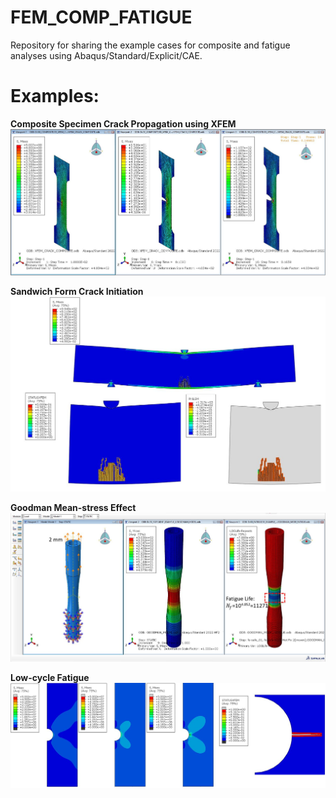# FEM_COMP_FATIGUE
Repository for sharing the example cases for composite and fatigue analyses using Abaqus/Standard/Explicit/CAE.

# Examples:
**Composite Specimen Crack Propagation using XFEM**
![plot](01_COMPOSITE_ANALYSIS/01_COMPOSITE_CRACK_XFEM/CRACK_PROPAGATION.JPG)

**Sandwich Form Crack Initiation**
![plot](01_COMPOSITE_ANALYSIS/02_SANDWICH__BENDING_TEST_CRACK_XFEM/SANDWICH_CRACK_PROPAGATION.JPG)

**Goodman Mean-stress Effect**
![plot](02_FATIGUE_ANALYSIS/01_GOODMAN_SPECIMEN/ABAQUS_SCREEN.JPG)

**Low-cycle Fatigue**
![plot](02_FATIGUE_ANALYSIS/02_LOW_CYCLE_FATIGUE/LOW_CYCLE_CRACK_XFEM.JPG)
